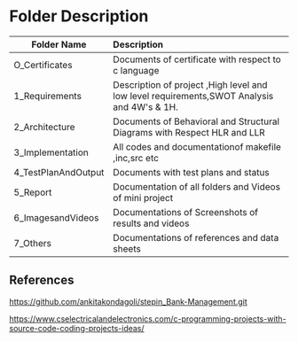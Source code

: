 # Folder Description

|     Folder Name               |              Description                  |
|-------------------------------|:------------------------------------------|
| O_Certificates | Documents of certificate with respect to c language 
| 1_Requirements | Description of project ,High level and low level requirements,SWOT Analysis and 4W's & 1H.  |
| 2_Architecture | Documents of Behavioral and Structural Diagrams with Respect HLR and LLR||
|3_Implementation| All codes and documentationof makefile ,inc,src etc  |
| 4_TestPlanAndOutput | Documents with test plans and status |
| 5_Report        |  Documentation of all folders and Videos of mini project |
| 6_ImagesandVideos | Documentations of Screenshots of results and videos |
| 7_Others     |  Documentations of references and data sheets |

## References 
https://github.com/ankitakondagoli/stepin_Bank-Management.git

https://www.cselectricalandelectronics.com/c-programming-projects-with-source-code-coding-projects-ideas/
